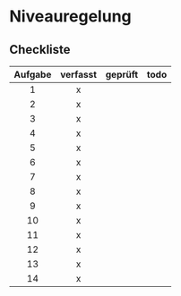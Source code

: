 # Niveauregelung

## Checkliste
| Aufgabe | verfasst | geprüft | todo |
|:-------:|:--------:|:-------:|:----:|
|  1      | x        |         |      |
|  2      | x        |         |      |
|  3      | x        |         |      |
|  4      | x        |         |      |
|  5      | x        |         |      |
|  6      | x        |         |      |
|  7      | x        |         |      |
|  8      | x        |         |      |
|  9      | x        |         |      |
| 10      | x        |         |      |
| 11      | x        |         |      |
| 12      | x        |         |      |
| 13      | x        |         |      |
| 14      | x        |         |      |

